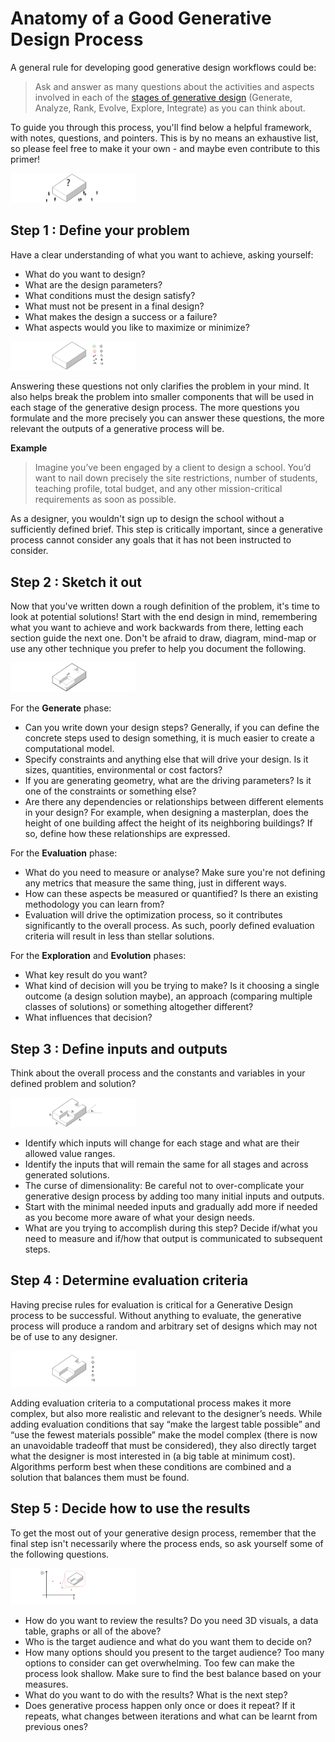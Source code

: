 # Anatomy of a Good Generative Design Process

A general rule for developing good generative design workflows could be:

> Ask and answer as many questions about the activities and aspects involved in each of the [stages of generative design](../01-02_generative-design/01-02-03_what-goes-into-a-generative-design-process/README.md) \(Generate, Analyze, Rank, Evolve, Explore, Integrate\) as you can think about.

To guide you through this process, you'll find below a helpful framework, with notes, questions, and pointers. This is by no means an exhaustive list, so please feel free to make it your own - and maybe even contribute to this primer!

<img src="../../assets/intro/good1.png" style="width:200px;"/>

## Step 1 : Define your problem

Have a clear understanding of what you want to achieve, asking yourself:

* What do you want to design?
* What are the design parameters?
* What conditions must the design satisfy?
* What must not be present in a final design?
* What makes the design a success or a failure?
* What aspects would you like to maximize or minimize?

<img src="../../assets/intro/good2.png" style="width:200px;"/>

Answering these questions not only clarifies the problem in your mind. It also helps break the problem into smaller components that will be used in each stage of the generative design process. The more questions you formulate and the more precisely you can answer these questions, the more relevant the outputs of a generative process will be.

**Example**

> Imagine you’ve been engaged by a client to design a school. You’d want to nail down precisely the site restrictions, number of students, teaching profile, total budget, and any other mission-critical requirements as soon as possible.

As a designer, you wouldn't sign up to design the school without a sufficiently defined brief. This step is critically important, since a generative process cannot consider any goals that it has not been instructed to consider.

## Step 2 : Sketch it out

Now that you've written down a rough definition of the problem, it's time to look at potential solutions! Start with the end design in mind, remembering what you want to achieve and work backwards from there, letting each section guide the next one. Don't be afraid to draw, diagram, mind-map or use any other technique you prefer to help you document the following.

<img src="../../assets/intro/good3.png" style="width:200px;"/>

For the **Generate** phase:

* Can you write down your design steps? Generally, if you can define the concrete steps used to design something, it is much easier to create a computational model.
* Specify constraints and anything else that will drive your design. Is it sizes, quantities, environmental or cost factors?
* If you are generating geometry, what are the driving parameters? Is it one of the constraints or something else?
* Are there any dependencies or relationships between different elements in your design? For example, when designing a masterplan, does the height of one building affect the height of its neighboring buildings? If so, define how these relationships are expressed.

For the **Evaluation** phase:

* What do you need to measure or analyse? Make sure you're not defining any metrics that measure the same thing, just in different ways.
* How can these aspects be measured or quantified? Is there an existing methodology you can learn from?
* Evaluation will drive the optimization process, so it contributes significantly to the overall process. As such, poorly defined evaluation criteria will result in less than stellar solutions.
  
For the **Exploration** and **Evolution** phases:

* What key result do you want?  
* What kind of decision will you be trying to make? Is it choosing a single outcome \(a design solution maybe\), an approach \(comparing multiple classes of solutions\) or something altogether different?
* What influences that decision?

## Step 3 : Define inputs and outputs

Think about the overall process and the constants and variables in your defined problem and solution?

<img src="../../assets/intro/good4.png" style="width:200px;"/>

* Identify which inputs will change for each stage and what are their allowed value ranges.
* Identify the inputs that will remain the same for all stages and across generated solutions.
* The curse of dimensionality: Be careful not to over-complicate your generative design process by adding too many initial inputs and outputs. 
* Start with the minimal needed inputs and gradually add more if needed as you become more aware of what your design needs.
* What are you trying to accomplish during this step? Decide if/what you need to measure and if/how that output is communicated to subsequent steps.

## Step 4 : Determine evaluation criteria

Having precise rules for evaluation is critical for a Generative Design process to be successful. Without anything to evaluate, the generative process will produce a random and arbitrary set of designs which may not be of use to any designer.

<img src="../../assets/intro/good5.png" style="width:200px;"/>

Adding evaluation criteria to a computational process makes it more complex, but also more realistic and relevant to the designer’s needs. While adding evaluation conditions that say “make the largest table possible” and “use the fewest materials possible” make the model complex \(there is now an unavoidable tradeoff that must be considered\), they also directly target what the designer is most interested in \(a big table at minimum cost\). Algorithms perform best when these conditions are combined and a solution that balances them must be found.

## Step 5 : Decide how to use the results

To get the most out of your generative design process, remember that the final step isn't necessarily where the process ends, so ask yourself some of the following questions.

<img src="../../assets/intro/good6.png" style="width:200px;"/>

* How do you want to review the results? Do you need 3D visuals, a data table, graphs or all of the above?
* Who is the target audience and what do you want them to decide on?
* How many options should you present to the target audience? Too many options to consider can get overwhelming. Too few can make the process look shallow. Make sure to find the best balance based on your measures.
* What do you want to do with the results? What is the next step?
* Does generative process happen only once or does it repeat? If it repeats, what changes between iterations and what can be learnt from previous ones?


